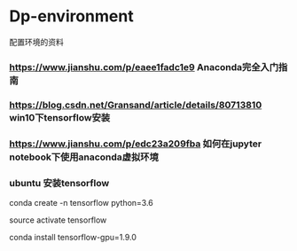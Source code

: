# Dp-environment
配置环境的资料

### https://www.jianshu.com/p/eaee1fadc1e9	Anaconda完全入门指南

### https://blog.csdn.net/Gransand/article/details/80713810	win10下tensorflow安装

### https://www.jianshu.com/p/edc23a209fba	如何在jupyter notebook下使用anaconda虚拟环境

### ubuntu 安装tensorflow

conda create -n tensorflow python=3.6

source activate tensorflow

conda install tensorflow-gpu=1.9.0
